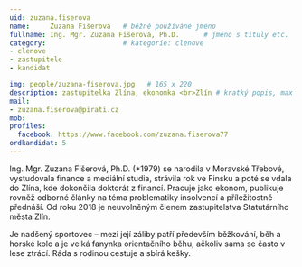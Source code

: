 ```yaml
---
uid: zuzana.fiserova
name:     Zuzana Fišerová  	# běžně používáné jméno
fullname: Ing. Mgr. Zuzana Fišerová, Ph.D.  	# jméno s tituly etc.
category:                   # kategorie: clenove
- clenove
- zastupitele
- kandidat

img: people/zuzana-fiserova.jpg   # 165 x 220
description: zastupitelka Zlína, ekonomka <br>Zlín # kratký popis, max 160 znaků
mail:
- zuzana.fiserova@pirati.cz
mob:			  
profiles:
  facebook: https://www.facebook.com/zuzana.fiserova77
ordkandidat: 5
---
```


Ing. Mgr. Zuzana Fišerová, Ph.D. (*1979) se narodila v Moravské Třebové, vystudovala finance a mediální studia, strávila rok ve Finsku a poté se vdala do Zlína, kde dokončila doktorát z financí. Pracuje jako ekonom, publikuje rovněž odborné články na téma problematiky insolvencí a příležitostně přednáší. Od roku 2018 je neuvolněným  členem zastupitelstva Statutárního města Zlín. 

Je nadšený sportovec – mezi její záliby patří především běžkování, běh a horské kolo a je velká fanynka orientačního běhu, ačkoliv sama se často v lese ztrácí. Ráda s rodinou cestuje a sbírá kešky.
